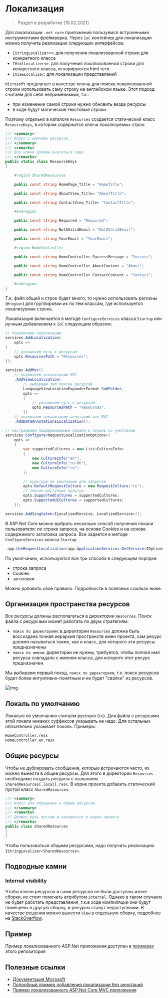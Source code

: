 # Локализация

> Раздел в разработке [15.02.2021]

Для локализации `.net core` приложений пользуемся встроенными инструментами фреймворка. Через `IoC` контейнер для локализации можно получить реализации следующих интерфейсов:

- `IStringLocalizer<>`: для получения локализованной строки для конкретного класса
- `IHtmlLocalizer<>`: для получения локализованной строки для конкретного класса, игнорируются html теги
- `IViewLocalizer`: для локализации представлений

`Microsoft` предлагает в качестве ключа для поиска локализованной строки использовать саму строку на английском языке. Этот подход считаем для себя неприменимым, т.к.:

- при изменении самой строки нужно обновить везде ресурсы
- в коде будут магические текстовые строки

Поэтому отдельно в каталоге `Resources` создается статический класс `ResourceKeys`, в котором содержатся ключи локализуемых строк:

```csharp
/// <summary>
/// Класс с ключами ресурсов.
/// </summary>
/// <remarks>
/// Все ключи должны вноситься сюда
/// </remarks>
public static class ResourceKeys
{

    #region SharedResources

    public const string HomePage_Title = "HomeTitle";

    public const string AboutView_Title= "AboutTitle";

    public const string ContactView_Title= "ContactTitle";

    #endregion

    public const string Required = "Required";

    public const string NotAValidEmail = "NotAValidEmail";

    public const string YourEmail = "YourEmail";

    #region HomeController

    public const string HomeController_SuccessMessage = "Success";

    public const string HomeController_AboutContent = "About";

    public const string HomeController_ContactContent = "Contact";

    #endregion
}
```

Т.к. файл общий и строк будет много, то нужно использовать регионы (`#region`) для группировки их по тем классам, где используется локализуемая строка.

Локализация включается в методе `ConfigureServices` класса `Startup` или ручным добавлением к `IoC` следующим образом:

```csharp
// подключаем локализацию
services.AddLocalization(
    opts =>
{
    // указываем путь к ресурсам
    opts.ResourcesPath = "Resources";
});

services.AddMvc()
    // подкючаем локализацию MVC
    .AddViewLocalization(
        // выбираем тип поиска ресурсов
        LanguageViewLocationExpanderFormat.SubFolder,
        opts =>
        {
            // указываем путь к ресурсам
            opts.ResourcesPath = "Resources";
        })
    // подкючаем локализацию аннотаций для MVC
    .AddDataAnnotationsLocalization();

// настраиваем поддерживаемые локали и локаль по умолчанию
services.Configure<RequestLocalizationOptions>(
    opts =>
    {
        var supportedCultures = new List<CultureInfo>
        {
            new CultureInfo("en"),
            new CultureInfo("ru-RU"),
            new CultureInfo("ru")
        };

        // культура по умолчанию для запросов
        opts.DefaultRequestCulture = new RequestCulture("ru");
        // список доступных культур
        opts.SupportedCultures = supportedCultures;
        opts.SupportedUICultures = supportedCultures;
    });

services.AddSingleton<ILocalisedService, LocalizedService>();
```

В ASP.Net Core можно выбрать несколько способ получения локали пользователя: по строке запроса, на основе Cookies и на основе содержимого заголовка запроса. Все задается в методе `ConfigureServices` класса `Startup`:

```csharp
 app.UseRequestLocalization(app.ApplicationServices.GetService<IOptions<RequestLocalizationOptions>>().Value);

```

По умолчанию, используются все три способа в следующем порядке:

- строка запроса
- Cookies
- заголовки

Можно добавить свое правило. Подробности в полезных ссылках ниже.

## Организация пространства ресурсов

Все ресурсы должны располагаться в директории `Resources`. Поиск файла с ресурсами может работать по двум стратегиям:

- `поиск по директориям`: в директории `Resources` должна быть воссоздана точная иерархия пространств имен проекта, сам ресурс должен называться также, как и класс, для которого эти ресурсы предназначены
- `поиск по имени`: директории не нужны, требуется, чтобы полное имя ресурса совпадало с именем класса, для которого этот ресурс предназначен.

Мы выбираем первый поход, `поиск по директориям`, т.к. поиск ресурсов будет более интуитивно-понятным и не будет "свалки" из ресурсов.

![img](../images/ResourcesStructure.png)

## Локаль по умолчанию

Локалью по умолчанию считаем русскую (`ru`). Для файла с ресурсами этой локали никаких суффиксов указывать не надо. Для остальных обязательно указывает локаль. Примеры:

```bash
HomeController.resx
HomeController.en.resx
```

## Общие ресурсы

Чтобы не дублировать сообщения, которые встречаются часто, их можно вынести в общие ресурсы. Для этого в директории `Resources` необходимо создать ресурсы с названием `SharedResources[.local].resx`. В корне проекта добавить статический пустой класс `SharedResources`:

```csharp
/// <summary>
/// Класс для обращения к общим ресурсам
/// </summary>
/// <remarks>
/// Должен быть пустым и находиться в корне проекта
/// </remarks>
public class SharedResources
{
}
```

Чтобы пользоваться общими ресурсами, надо получить реализацию `IStringLocalizer<SharedResources>`.

## Подводные камни

### Internal visibility

Чтобы ключи ресурсов и сами ресурсов не были доступны извне сборки, их стоит помечать атрибутом `internal`. Однако в таком случаем не будет работать представления, т.к.в  ходе компиляции они будут помещены в другую сборку, и ресурсы станут недоступными. В качестве решения можно вынести `View` в отдельную сборку, подробнее на [StackOverflow](https://stackoverflow.com/questions/25520672/use-an-internal-class-in-razor-view).

## Пример

Пример локализованного ASP.Net приложения доступен в [примерах](https://github.com/MarvinBand/Guidelines/tree/develop/samples) этого репозитория

## Полезные ссылки

- [Документация Microsoft](https://docs.microsoft.com/en-us/aspnet/core/fundamentals/localization?view=aspnetcore-2.1)
- [Подробный пример добавления локализации без аннотаций](https://andrewlock.net/adding-localisation-to-an-asp-net-core-application/)
- [Пример локализованного ASP.Net Core MVC приложения](https://github.com/aspnet/Entropy/tree/master/samples/Localization.StarterWeb)